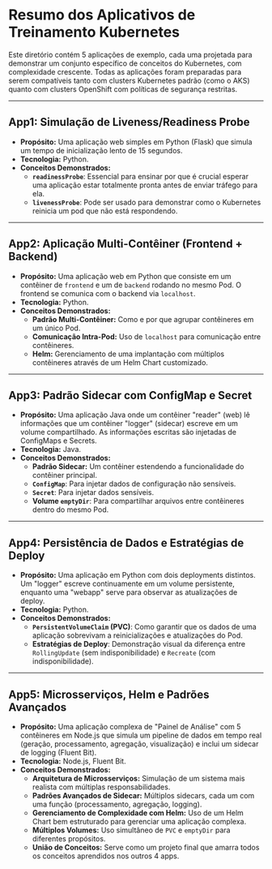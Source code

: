 # Resumo dos Aplicativos de Treinamento Kubernetes

Este diretório contém 5 aplicações de exemplo, cada uma projetada para demonstrar um conjunto específico de conceitos do Kubernetes, com complexidade crescente. Todas as aplicações foram preparadas para serem compatíveis tanto com clusters Kubernetes padrão (como o AKS) quanto com clusters OpenShift com políticas de segurança restritas.

---

## App1: Simulação de Liveness/Readiness Probe

*   **Propósito:** Uma aplicação web simples em Python (Flask) que simula um tempo de inicialização lento de 15 segundos.
*   **Tecnologia:** Python.
*   **Conceitos Demonstrados:**
    *   **`readinessProbe`**: Essencial para ensinar por que é crucial esperar uma aplicação estar totalmente pronta antes de enviar tráfego para ela.
    *   **`livenessProbe`**: Pode ser usado para demonstrar como o Kubernetes reinicia um pod que não está respondendo.

---

## App2: Aplicação Multi-Contêiner (Frontend + Backend)

*   **Propósito:** Uma aplicação web em Python que consiste em um contêiner de `frontend` e um de `backend` rodando no mesmo Pod. O frontend se comunica com o backend via `localhost`.
*   **Tecnologia:** Python.
*   **Conceitos Demonstrados:**
    *   **Padrão Multi-Contêiner:** Como e por que agrupar contêineres em um único Pod.
    *   **Comunicação Intra-Pod:** Uso de `localhost` para comunicação entre contêineres.
    *   **Helm:** Gerenciamento de uma implantação com múltiplos contêineres através de um Helm Chart customizado.

---

## App3: Padrão Sidecar com ConfigMap e Secret

*   **Propósito:** Uma aplicação Java onde um contêiner "reader" (web) lê informações que um contêiner "logger" (sidecar) escreve em um volume compartilhado. As informações escritas são injetadas de ConfigMaps e Secrets.
*   **Tecnologia:** Java.
*   **Conceitos Demonstrados:**
    *   **Padrão Sidecar:** Um contêiner estendendo a funcionalidade do contêiner principal.
    *   **`ConfigMap`**: Para injetar dados de configuração não sensíveis.
    *   **`Secret`**: Para injetar dados sensíveis.
    *   **Volume `emptyDir`**: Para compartilhar arquivos entre contêineres dentro do mesmo Pod.

---

## App4: Persistência de Dados e Estratégias de Deploy

*   **Propósito:** Uma aplicação em Python com dois deployments distintos. Um "logger" escreve continuamente em um volume persistente, enquanto uma "webapp" serve para observar as atualizações de deploy.
*   **Tecnologia:** Python.
*   **Conceitos Demonstrados:**
    *   **`PersistentVolumeClaim` (PVC)**: Como garantir que os dados de uma aplicação sobrevivam a reinicializações e atualizações do Pod.
    *   **Estratégias de Deploy**: Demonstração visual da diferença entre `RollingUpdate` (sem indisponibilidade) e `Recreate` (com indisponibilidade).

---

## App5: Microsserviços, Helm e Padrões Avançados

*   **Propósito:** Uma aplicação complexa de "Painel de Análise" com 5 contêineres em Node.js que simula um pipeline de dados em tempo real (geração, processamento, agregação, visualização) e inclui um sidecar de logging (Fluent Bit).
*   **Tecnologia:** Node.js, Fluent Bit.
*   **Conceitos Demonstrados:**
    *   **Arquitetura de Microsserviços:** Simulação de um sistema mais realista com múltiplas responsabilidades.
    *   **Padrões Avançados de Sidecar:** Múltiplos sidecars, cada um com uma função (processamento, agregação, logging).
    *   **Gerenciamento de Complexidade com Helm:** Uso de um Helm Chart bem estruturado para gerenciar uma aplicação complexa.
    *   **Múltiplos Volumes:** Uso simultâneo de `PVC` e `emptyDir` para diferentes propósitos.
    *   **União de Conceitos:** Serve como um projeto final que amarra todos os conceitos aprendidos nos outros 4 apps.
